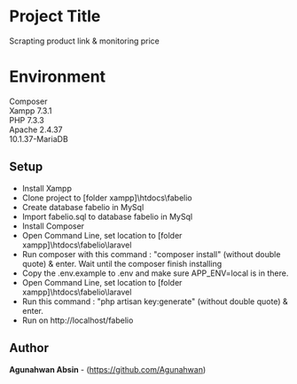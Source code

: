 # Project Title
Scrapting product link & monitoring price

# Environment
Composer <br>
Xampp 7.3.1 <br>
PHP 7.3.3 <br>
Apache 2.4.37 <br>
10.1.37-MariaDB

## Setup
- Install Xampp<br>
- Clone project to [folder xampp]\htdocs\fabelio<br>
- Create database fabelio in MySql<br>
- Import fabelio.sql to database fabelio in MySql<br>
- Install Composer<br>
- Open Command Line, set location to [folder xampp]\htdocs\fabelio\laravel<br>
- Run composer with this command : "composer install" (without double quote) & enter. Wait until the composer finish installing<br>
- Copy the .env.example to .env and make sure APP_ENV=local is in there.<br>
- Open Command Line, set location to [folder xampp]\htdocs\fabelio\laravel<br>
- Run this command : "php artisan key:generate" (without double quote) & enter.<br>
- Run on http://localhost/fabelio<br>

## Author

**Agunahwan Absin** - (https://github.com/Agunahwan)
